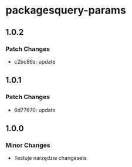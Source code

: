 # packagesquery-params

## 1.0.2

### Patch Changes

- c2bc86a: update

## 1.0.1

### Patch Changes

- 6d77670: update

## 1.0.0

### Minor Changes

- Testuje narzędzie changesets
